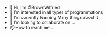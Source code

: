 - 👋 Hi, I’m @BrownWilfried
- 👀 I’m interested in all types of programmations
- 🌱 I’m currently learning  Many things about it
- 💞️ I’m looking to collaborate on ...
- 📫 How to reach me ...

<!---
BrownofDarkness/BrownofDarkness is a ✨ special ✨ repository because its `README.md` (this file) appears on your GitHub profile.
You can click the Preview link to take a look at your changes.
--->
